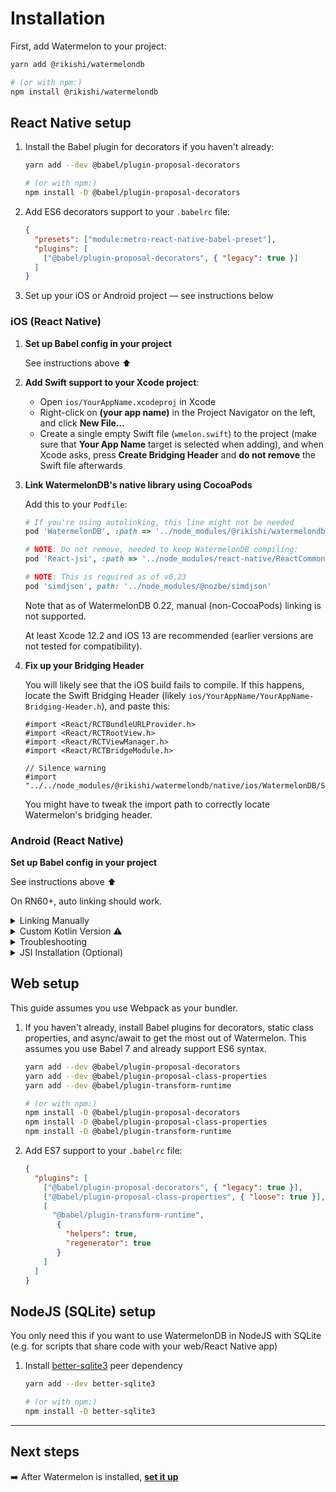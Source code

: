 # Installation

First, add Watermelon to your project:

```bash
yarn add @rikishi/watermelondb

# (or with npm:)
npm install @rikishi/watermelondb
```

## React Native setup

1. Install the Babel plugin for decorators if you haven't already:
    ```bash
    yarn add --dev @babel/plugin-proposal-decorators

    # (or with npm:)
    npm install -D @babel/plugin-proposal-decorators
    ```

2. Add ES6 decorators support to your `.babelrc` file:
    ```json
    {
      "presets": ["module:metro-react-native-babel-preset"],
      "plugins": [
        ["@babel/plugin-proposal-decorators", { "legacy": true }]
      ]
    }
    ```
3. Set up your iOS or Android project — see instructions below

### iOS (React Native)

1. **Set up Babel config in your project**

   See instructions above ⬆️

2. **Add Swift support to your Xcode project**:

   - Open `ios/YourAppName.xcodeproj` in Xcode
   - Right-click on **(your app name)** in the Project Navigator on the left, and click **New File…**
   - Create a single empty Swift file (`wmelon.swift`) to the project (make sure that **Your App Name** target is selected when adding), and when Xcode asks, press **Create Bridging Header** and **do not remove** the Swift file afterwards

3. **Link WatermelonDB's native library using CocoaPods**

    Add this to your `Podfile`:

    ```ruby
    # If you're using autolinking, this line might not be needed
    pod 'WatermelonDB', :path => '../node_modules/@rikishi/watermelondb'

    # NOTE: Do not remove, needed to keep WatermelonDB compiling:
    pod 'React-jsi', :path => '../node_modules/react-native/ReactCommon/jsi', :modular_headers => true

    # NOTE: This is required as of v0.23
    pod 'simdjson', path: '../node_modules/@nozbe/simdjson'
    ```

    Note that as of WatermelonDB 0.22, manual (non-CocoaPods) linking is not supported.

    At least Xcode 12.2 and iOS 13 are recommended (earlier versions are not tested for compatibility).

4. **Fix up your Bridging Header**

    You will likely see that the iOS build fails to compile. If this happens, locate the Swift Bridging Header (likely `ios/YourAppName/YourAppName-Bridging-Header.h`), and paste this:

    ```objc
    #import <React/RCTBundleURLProvider.h>
    #import <React/RCTRootView.h>
    #import <React/RCTViewManager.h>
    #import <React/RCTBridgeModule.h>

    // Silence warning
    #import "../../node_modules/@rikishi/watermelondb/native/ios/WatermelonDB/SupportingFiles/Bridging.h"
    ```

    You might have to tweak the import path to correctly locate Watermelon's bridging header.

### Android (React Native)

**Set up Babel config in your project**

See instructions above ⬆️

On RN60+, auto linking should work.

<details>
  <summary>Linking Manually</summary>

  Users on React Native 0.60+ automatically have access to "autolinking", requiring no further manual installation steps. If you are on React Native 0.60+   please skip this section. If you are on React Native < 0.60 please do the following in **addition** to the previous steps:

  1. In `android/settings.gradle`, add:

  ```gradle
  include ':watermelondb'
  project(':watermelondb').projectDir =
      new File(rootProject.projectDir, '../node_modules/@rikishi/watermelondb/native/android')
  ```

  2. In `android/app/build.gradle`, add:
  ```gradle
  // ...
  dependencies {
      // ...
      implementation project(':watermelondb')  // ⬅️ This!
  }
  ```
  3. And finally, in `android/app/src/main/java/{YOUR_APP_PACKAGE}/MainApplication.java`, add:
  ```java
  // ...
  import com.nozbe.watermelondb.WatermelonDBPackage; // ⬅️ This!
  // ...
  @Override
  protected List<ReactPackage> getPackages() {
    return Arrays.<ReactPackage>asList(
      new MainReactPackage(),
      new WatermelonDBPackage() // ⬅️ Here!
    );
  }
  ```
</details>

<details>
  <summary>Custom Kotlin Version ⚠️</summary>
  Make sure the kotlin version is set to 1.3.50 or above. Just set ext properties `kotlinVersion` in `android/build.gradle`, and WatermelonDB will use the specified kotlin version.

  ```gradle
  buildscript {
      ext.kotlinVersion = '1.3.50'
  }
  ```
</details>

<details>
  <summary>Troubleshooting</summary>
  If you get this error:

  > `Can't find variable: Symbol`

  You're using an ancient version of JSC. Install [`jsc-android`](https://github.com/react-community/jsc-android-buildscripts) or Hermes.
</details>

<details>
  <summary>JSI Installation (Optional)</summary>

  To enable fast, highly performant, synchronous JSI operation on Android, you need to take a few
  additional steps manually.

   1. Make sure you have NDK installed (version `20.1.5948944` has been tested to work when writing this guide)
   1. In `android/settings.gradle`, add:

      ```gradle
      include ':watermelondb-jsi'
      project(':watermelondb-jsi').projectDir =
          new File(rootProject.projectDir, '../node_modules/@rikishi/watermelondb/native/android-jsi')
      ```
   2. In `android/app/build.gradle`, add:
      ```gradle
      // ...
      android {
        // ...
        packagingOptions {
           pickFirst '**/libc++_shared.so' // ⬅️ This (if missing)
        }
      }

      dependencies {
          // ...
          implementation project(':watermelondb-jsi') // ⬅️ This!
      }
      ```
   3. And finally, in `android/app/src/main/java/{YOUR_APP_PACKAGE}/MainApplication.java`, add:
      ```java
      // ...
      import com.nozbe.watermelondb.jsi.WatermelonDBJSIPackage; // ⬅️ This!
      import com.facebook.react.bridge.JSIModulePackage; // ⬅️ This!
      // ...
      private final ReactNativeHost mReactNativeHost =
         new ReactNativeHost(this) {
           // ...

           @Override
           protected JSIModulePackage getJSIModulePackage() {
             return new WatermelonDBJSIPackage(); // ⬅️ This!
           }
         }

      ```
      or if you have **multiple** JSI Packages:
      ```java
      // ...
      import java.util.Arrays; // ⬅️ This!
      import com.facebook.react.bridge.JSIModuleSpec; // ⬅️ This!
      import com.facebook.react.bridge.JSIModulePackage; // ⬅️ This!
      import com.facebook.react.bridge.ReactApplicationContext; // ⬅️ This!
      import com.facebook.react.bridge.JavaScriptContextHolder; // ⬅️ This!
      import com.nozbe.watermelondb.jsi.WatermelonDBJSIPackage; // ⬅️ This!
      // ...
      private final ReactNativeHost mReactNativeHost =
         new ReactNativeHost(this) {
           // ...

           @Override
           protected JSIModulePackage getJSIModulePackage() {
             return new JSIModulePackage() {
               @Override
               public List<JSIModuleSpec> getJSIModules(
                 final ReactApplicationContext reactApplicationContext,
                 final JavaScriptContextHolder jsContext
               ) {
                 List<JSIModuleSpec> modules = Arrays.asList();

                 modules.addAll(new WatermelonDBJSIPackage().getJSIModules(reactApplicationContext, jsContext)); // ⬅️ This!
                 // ⬅️ add more JSI packages here by conventions above

                 return modules;
               }
             };
           }
         }
      ```
</details>

## Web setup

This guide assumes you use Webpack as your bundler.

1. If you haven't already, install Babel plugins for decorators, static class properties, and async/await to get the most out of Watermelon. This assumes you use Babel 7 and already support ES6 syntax.
    ```bash
    yarn add --dev @babel/plugin-proposal-decorators
    yarn add --dev @babel/plugin-proposal-class-properties
    yarn add --dev @babel/plugin-transform-runtime

    # (or with npm:)
    npm install -D @babel/plugin-proposal-decorators
    npm install -D @babel/plugin-proposal-class-properties
    npm install -D @babel/plugin-transform-runtime
    ```
2. Add ES7 support to your `.babelrc` file:
    ```json
    {
      "plugins": [
        ["@babel/plugin-proposal-decorators", { "legacy": true }],
        ["@babel/plugin-proposal-class-properties", { "loose": true }],
        [
          "@babel/plugin-transform-runtime",
           {
             "helpers": true,
             "regenerator": true
           }
        ]
      ]
    }
    ```

## NodeJS (SQLite) setup

You only need this if you want to use WatermelonDB in NodeJS with SQLite (e.g. for scripts that share code with your web/React Native app)

1. Install [better-sqlite3](https://github.com/JoshuaWise/better-sqlite3) peer dependency
    ```sh
    yarn add --dev better-sqlite3

    # (or with npm:)
    npm install -D better-sqlite3
    ```

* * *

## Next steps

➡️ After Watermelon is installed, [**set it up**](./Setup.md)

